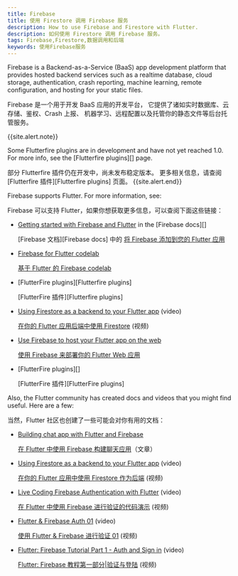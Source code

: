 ```yaml
---
title: Firebase
title: 使用 Firestore 调用 Firebase 服务
description: How to use Firebase and Firestore with Flutter.
description: 如何使用 Firestore 调用 Firebase 服务。
tags: Firebase,Firestore,数据调用和后端
keywords: 使用Firebase服务
---
```


Firebase is a Backend-as-a-Service (BaaS) app development platform
that provides hosted backend services such as a realtime database,
cloud storage, authentication, crash reporting, machine learning,
remote configuration, and hosting for your static files.

Firebase 是一个用于开发 BaaS 应用的开发平台，
它提供了诸如实时数据库、云存储、鉴权、Crash 上报、
机器学习、远程配置以及托管你的静态文件等后台托管服务。

{{site.alert.note}}

  Some Flutterfire plugins are in development and have not yet
  reached 1.0. For more info, see the [Flutterfire plugins][] page.
  
  部分 Flutterfire 插件仍在开发中，尚未发布稳定版本。
  更多相关信息，请查阅 [Flutterfire 插件][Flutterfire plugins] 页面。
{{site.alert.end}}

Firebase supports Flutter. For more information, see:

Firebase 可以支持 Flutter，如果你想获取更多信息，可以查阅下面这些链接：

* [Getting started with Firebase and Flutter][started]
  in the [Firebase docs][]
  
  [Firebase 文档][Firebase docs] 中的 [将 Firebase 添加到您的 Flutter 应用][started]

* [Firebase for Flutter codelab][codelab]

  [基于 Flutter 的 Firebase codelab][codelab-cn]

* [FlutterFire plugins][Flutterfire plugins]
  
  [FlutterFire 插件][Flutterfire plugins]
  
* [Using Firestore as a backend to your Flutter app][video] (video)
   
  [在你的 Flutter 应用后端中使用 Firestore][video-bilibili] (视频)

* [Use Firebase to host your Flutter app on the web][article]

  [使用 Firebase 来部署你的 Flutter Web 应用][article]

* [FlutterFire plugins][]

  [FlutterFire 插件][FlutterFire plugins]

Also, the Flutter community has created docs and
videos that you might find useful. Here are a few:

当然，Flutter 社区也创建了一些可能会对你有用的文档：
   
* [Building chat app with Flutter and Firebase][chat app]
   
  [在 Flutter 中使用 Firebase 构建聊天应用][chat app]（文章）

* [Using Firestore as a backend to your Flutter app][video] (video)

  [在你的 Flutter 应用中使用 Firestore 作为后端][video] (视频)

* [Live Coding Firebase Authentication with Flutter][video2] (video)

  [在 Flutter 中使用 Firebase 进行验证的代码演示][video2] (视频)

* [Flutter & Firebase Auth 01][video3] (video)

  [使用 Flutter & Firebase 进行验证 01][video3] (视频)

* [Flutter: Firebase Tutorial Part 1 - Auth and Sign in][video4] (video)

  [Flutter: Firebase 教程第一部分|验证与登陆][video4] (视频)

[article]: {{site.medium}}/flutter/must-try-use-firebase-to-host-your-flutter-app-on-the-web-852ee533a469
[chat app]: {{site.medium}}/flutter-community/building-a-chat-app-with-flutter-and-firebase-from-scratch-9eaa7f41782e
[codelab]: {{site.codelabs}}/codelabs/flutter-firebase
[codelab2]: {{site.codelabs}}/codelabs/friendlyeats-flutter
[FlutterFire]: https://firebase.flutter.dev
[started]: https://firebase.flutter.dev/docs/overview
[video]: https://www.youtube.com/watch?v=DqJ_KjFzL9I&t=38s
[video2]: https://www.youtube.com/watch?v=OlcYP6UXlm8
[video3]: https://www.youtube.com/watch?v=u_Lyx8KJWpg
[video4]: https://www.youtube.com/watch?v=13-jNF984C0
[video-bilibili]: https://www.bilibili.com/video/av55809997/
[codelab-cn]: {{site.codelabs}}/codelabs/flutter-firebase-cn/index.html
